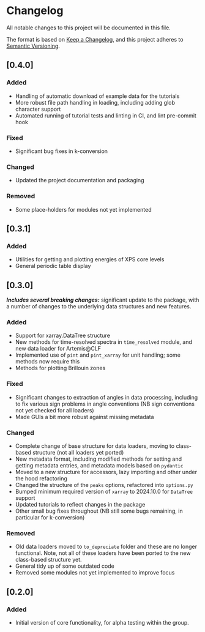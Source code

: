# Changelog
All notable changes to this project will be documented in this file.

The format is based on [Keep a Changelog](https://keepachangelog.com/en/1.1.0/),
and this project adheres to [Semantic Versioning](https://semver.org/spec/v2.0.0.html).

## [0.4.0]

### Added
- Handling of automatic download of example data for the tutorials
- More robust file path handling in loading, including adding glob character support
- Automated running of tutorial tests and linting in CI, and lint pre-commit hook

### Fixed
- Significant bug fixes in k-conversion

### Changed
- Updated the project documentation and packaging

### Removed
- Some place-holders for modules not yet implemented

## [0.3.1]

### Added
- Utilities for getting and plotting energies of XPS core levels
- General periodic table display

## [0.3.0]
***Includes several breaking changes:*** significant update to the package, with a number of changes to the underlying data structures and new features. 

### Added
- Support for xarray.DataTree structure
- New methods for time-resolved spectra in `time_resolved` module, and new data loader for Artemis@CLF
- Implemented use of `pint` and `pint_xarray` for unit handling; some methods now require this
- Methods for plotting Brillouin zones

### Fixed
- Significant changes to extraction of angles in data processing, including to fix various sign problems in angle conventions (NB sign conventions not yet checked for all loaders)
- Made GUIs a bit more robust against missing metadata

### Changed
- Complete change of base structure for data loaders, moving to class-based structure (not all loaders yet ported)
- New metadata format, including modified methods for setting and getting metadata entries, and metadata models based on `pydantic`
- Moved to a new structure for accessors, lazy importing and other under the hood refactoring
- Changed the structure of the `peaks` options, refactored into `options.py`
- Bumped minimum required version of `xarray` to 2024.10.0 for `DataTree` support
- Updated tutorials to reflect changes in the package
- Other small bug fixes throughout (NB still some bugs remaining, in particular for k-conversion)

### Removed
- Old data loaders moved to `to_depreciate` folder and these are no longer functional. Note, not all of these loaders have been ported to the new class-based structure yet.
- General tidy up of some outdated code
- Removed some modules not yet implemented to improve focus

## [0.2.0]
### Added
- Initial version of core functionality, for alpha testing within the group.
